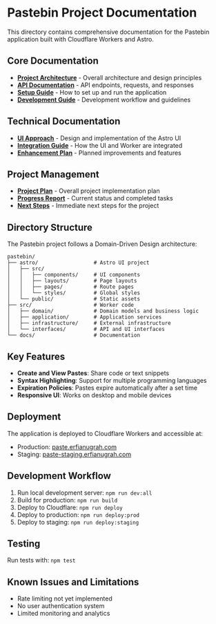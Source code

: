 # Pastebin Project Documentation

This directory contains comprehensive documentation for the Pastebin application built with Cloudflare Workers and Astro.

## Core Documentation

- [**Project Architecture**](../pastebin-architecture.md) - Overall architecture and design principles
- [**API Documentation**](API.md) - API endpoints, requests, and responses
- [**Setup Guide**](SETUP.md) - How to set up and run the application
- [**Development Guide**](DEVELOPMENT.md) - Development workflow and guidelines

## Technical Documentation

- [**UI Approach**](UI-APPROACH.md) - Design and implementation of the Astro UI
- [**Integration Guide**](INTEGRATION.md) - How the UI and Worker are integrated
- [**Enhancement Plan**](ENHANCEMENT_PLAN.md) - Planned improvements and features

## Project Management

- [**Project Plan**](PROJECT_PLAN.md) - Overall project implementation plan
- [**Progress Report**](PROGRESS.md) - Current status and completed tasks
- [**Next Steps**](NEXT_STEPS.md) - Immediate next steps for the project

## Directory Structure

The Pastebin project follows a Domain-Driven Design architecture:

```
pastebin/
├── astro/                  # Astro UI project
│   ├── src/
│   │   ├── components/     # UI components
│   │   ├── layouts/        # Page layouts
│   │   ├── pages/          # Route pages
│   │   └── styles/         # Global styles
│   └── public/             # Static assets
├── src/                    # Worker code
│   ├── domain/             # Domain models and business logic
│   ├── application/        # Application services
│   ├── infrastructure/     # External infrastructure
│   └── interfaces/         # API and UI interfaces
└── docs/                   # Documentation
```

## Key Features

- **Create and View Pastes**: Share code or text snippets
- **Syntax Highlighting**: Support for multiple programming languages
- **Expiration Policies**: Pastes expire automatically after a set time
- **Responsive UI**: Works on desktop and mobile devices

## Deployment

The application is deployed to Cloudflare Workers and accessible at:

- Production: [paste.erfianugrah.com](https://paste.erfianugrah.com)
- Staging: [paste-staging.erfianugrah.com](https://paste-staging.erfianugrah.com)

## Development Workflow

1. Run local development server: `npm run dev:all`
2. Build for production: `npm run build`
3. Deploy to Cloudflare: `npm run deploy`
4. Deploy to production: `npm run deploy:prod`
5. Deploy to staging: `npm run deploy:staging`

## Testing

Run tests with: `npm test`

## Known Issues and Limitations

- Rate limiting not yet implemented
- No user authentication system
- Limited monitoring and analytics